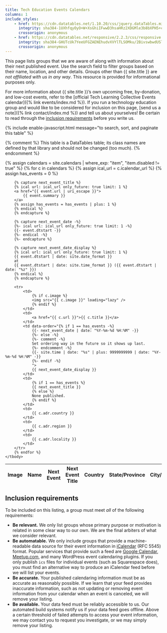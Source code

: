 ```yaml
---
title: Tech Education Events Calendars
columns: 1
include_styles:
    - href: https://cdn.datatables.net/1.10.20/css/jquery.dataTables.min.css
      integrity: sha384-1UXhfqyOyO+W+XsGhiIFwwD3hsaHRz2XDGMle3b8bXPH5+cMsXVShDoHA3AH/y/p
      crossorigin: anonymous
    - href: https://cdn.datatables.net/responsive/2.2.3/css/responsive.dataTables.min.css
      integrity: sha384-GHUTcUk7YeeUFGZAENEhudvXVYlTLSOMku/2BivswbwdUSldZVO4ovkP93xAd4Gs
      crossorigin: anonymous
---
```


This page lists groups that we are aware of along with information about their next published event. Use the search field to filter groups based on their name, location, and other details. Groups other than {{ site.title }} are *not affiliated with us in any way*. This resource is provided for informational purposes only.

For more information about {{ site.title }}&rsquo;s own upcoming free, by-donation, and low-cost events, refer to the [official Tech Learning Collective Events calendar]({% link events/index.md %}). If you run a technology education group and would like to be considered for inclusion on this page, [send us a note]({% link contact/index.md %}) and tell us about yourselves! Be certain to read through the [inclusion requirements](#inclusion-requirements) before you write us.

{% include enable-javascript.html message="to search, sort, and paginate this table" %}

{% comment %}
This table is a DataTables table; its class names are defined by that
library and should not be changed (too much).
{% endcomment %}
<table id="other-groups" class="display compact responsive" data-page-length="25">
    <thead>
        <tr>
            <th>Image</th>
            <th>Name</th>
            <th>Next Event</th>
            <th>Next Event Title</th>
            <th>Country</th>
            <th>State/Province</th>
            <th>City/Locality</th>
        </tr>
    </thead>
    <tbody>
        {% assign calendars = site.calendars | where_exp: "item", "item.disabled != true" %}
        {% for c in calendars %}
        {% assign ical_url = c.icalendar_url %}
        {% assign has_events = 0 %}

        {% capture next_event_title %}
        {% ical url: ical_url only_future: true limit: 1 %}
        <a href="{{ event.url | uri_escape }}">
            {{ event.summary }}
        </a>
        {% assign has_events = has_events | plus: 1 %}
        {% endical %}
        {% endcapture %}

        {% capture next_event_date -%}
        {%- ical url: ical_url only_future: true limit: 1 -%}
        {{- event.dtstart -}}
        {%- endical -%}
        {%- endcapture %}

        {% capture next_event_date_display %}
        {% ical url: ical_url only_future: true limit: 1 %}
        {{ event.dtstart | date: site.date_format }}
        at
        {{ event.dtstart | date: site.time_format }} ({{ event.dtstart | date: "%z" }})
        {% endical %}
        {% endcapture %}

        <tr>
            <td>
                {% if c.image %}
                <img src="{{ c.image }}" loading="lazy" />
                {% endif %}
            </td>
            <td>
                <a href="{{ c.url }}">{{ c.title }}</a>
            </td>
            <td data-order="{% if 1 == has_events -%}
                {{- next_event_date | date: "%Y-%m-%d %H:%M" -}}
                {%- else -%}
                {%- comment -%}
                Set ordering way in the future so it shows up last.
                {%- endcomment -%}
                {{- site.time | date: "%s" | plus: 9999999999 | date: "%Y-%m-%d %H:%M" -}}
                {%- endif -%}
                ">
                {{ next_event_date_display }}
            </td>
            <td>
                {% if 1 == has_events %}
                {{ next_event_title }}
                {% else %}
                None published.
                {% endif %}
            </td>
            <td>
                {{ c.adr.country }}
            </td>
            <td>
                {{ c.adr.region }}
            </td>
            <td>
                {{ c.adr.locality }}
            </td>
        </tr>
        {% endfor %}
    </tbody>
</table>

## Inclusion requirements

To be included on this listing, a group must meet *all* of the following requirements:

* **Be relevant.** We only list groups whose primary purpose or motivation is related in some clear way to our own. We are the final arbiters of what we consider relevant.
* **Be automatable.** We only include groups that provide a machine-readable data source for their event information in [iCalendar](https://icalendar.org/) (RFC 5545) format. Popular services that provide such a feed are [Google Calendar](https://calendar.google.com/), [Meetup.com](https://meetup.com/), and many WordPress event calendaring plugins. If you only publish `ics` files for individual events (such as Squarespace does), you must find an alternative way to produce an iCalendar feed before we will list your events.
* **Be accurate.** Your published calendaring information must be as accurate as reasonably possible. If we learn that your feed provides inaccurate information, such as not updating or removing event information from your calendar when an event is canceled, we will remove your listing.
* **Be available.** Your data feed must be reliably accessible to us. Our automated build systems notify us if your data feed goes offline. Above a certain threshold of failed attempts to access your event information, we may contact you to request you investigate, or we may simply remove your listing.

<script src="https://ajax.googleapis.com/ajax/libs/jquery/3.4.1/jquery.min.js"
    integrity="sha384-vk5WoKIaW/vJyUAd9n/wmopsmNhiy+L2Z+SBxGYnUkunIxVxAv/UtMOhba/xskxh"
    crossorigin="anonymous"
></script>
<script src="https://cdn.datatables.net/1.10.20/js/jquery.dataTables.min.js"
    integrity="sha384-L74JDRkaoB7PWnReNepwX6+kSckc13TJXrka4EerY9jxQxSDl0dTguSLcA7dEfq8"
    crossorigin="anonymous"
></script>
<script src="https://cdn.datatables.net/responsive/2.2.3/js/dataTables.responsive.min.js"
    integrity="sha384-utW62Q5udTycRsqDMdQwjeaKASTAE2cf20juuz5yfC1n1hu8gBJ1Pn0oEzKIb8Gd"
    crossorigin="anonymous"
></script>
<script src="{% link static/js/datatables-init.js %}"></script>
